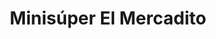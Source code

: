 ---
title: "Minisúper El Mercadito"
url: /camichin-de-jauja/minisuper-el-mercadito/
shop: Lebensmittel
---